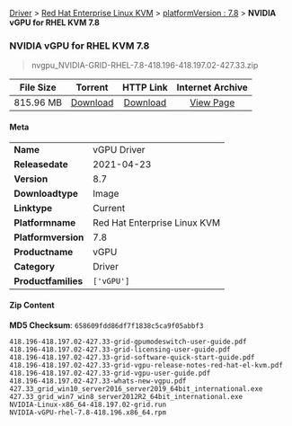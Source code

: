 
[Driver](/README.md)  >  [Red Hat Enterprise Linux KVM](/index/Driver/Red_Hat_Enterprise_Linux_KVM.md)  >  [platformVersion : 7.8](/index/Driver/Red_Hat_Enterprise_Linux_KVM/7.8.md)  >  **NVIDIA vGPU for RHEL KVM 7.8**


###    NVIDIA vGPU for RHEL KVM 7.8

> nvgpu_NVIDIA-GRID-RHEL-7.8-418.196-418.197.02-427.33.zip   


| **File Size** | **Torrent**  | **HTTP Link** | **Internet Archive** |
|:-------------:|:------------:|:-------------:|:--------------------:|
| 815.96 MB |  [Download](https://archive.org/download/nvgpu_NVIDIA-GRID-RHEL-7.8-418.196-418.197.02-427.33.zip/nvgpu_NVIDIA-GRID-RHEL-7.8-418.196-418.197.02-427.33.zip_archive.torrent)       | [Download](https://archive.org/compress/nvgpu_NVIDIA-GRID-RHEL-7.8-418.196-418.197.02-427.33.zip) | [View Page](https://archive.org/details/nvgpu_NVIDIA-GRID-RHEL-7.8-418.196-418.197.02-427.33.zip)       |

#### Meta

<table>
<tr><td><strong>Name</strong></td><td>vGPU Driver</td></tr>
<tr><td><strong>Releasedate</strong></td><td>2021-04-23</td></tr>
<tr><td><strong>Version</strong></td><td>8.7</td></tr>
<tr><td><strong>Downloadtype</strong></td><td>Image</td></tr>
<tr><td><strong>Linktype</strong></td><td>Current</td></tr>
<tr><td><strong>Platformname</strong></td><td>Red Hat Enterprise Linux KVM</td></tr>
<tr><td><strong>Platformversion</strong></td><td>7.8</td></tr>
<tr><td><strong>Productname</strong></td><td>vGPU</td></tr>
<tr><td><strong>Category</strong></td><td>Driver</td></tr>
<tr><td><strong>Productfamilies</strong></td><td><code>['vGPU']</code></td></tr>
</table>

#### Zip Content

**MD5 Checksum**: `658609fdd86df7f1838c5ca9f05abbf3`

```text
418.196-418.197.02-427.33-grid-gpumodeswitch-user-guide.pdf
418.196-418.197.02-427.33-grid-licensing-user-guide.pdf
418.196-418.197.02-427.33-grid-software-quick-start-guide.pdf
418.196-418.197.02-427.33-grid-vgpu-release-notes-red-hat-el-kvm.pdf
418.196-418.197.02-427.33-grid-vgpu-user-guide.pdf
418.196-418.197.02-427.33-whats-new-vgpu.pdf
427.33_grid_win10_server2016_server2019_64bit_international.exe
427.33_grid_win7_win8_server2012R2_64bit_international.exe
NVIDIA-Linux-x86_64-418.197.02-grid.run
NVIDIA-vGPU-rhel-7.8-418.196.x86_64.rpm
```